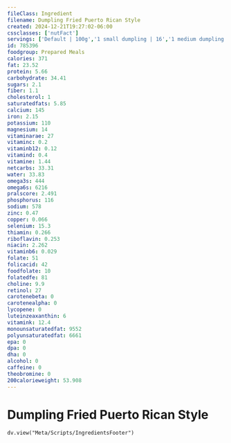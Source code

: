 ```yaml
---
fileClass: Ingredient
filename: Dumpling Fried Puerto Rican Style
created: 2024-12-21T19:27:02-06:00
cssclasses: ['nutFact']
servings: ['Default | 100g','1 small dumpling | 16','1 medium dumpling | 32','1 large dumpling | 48']
id: 785396
foodgroup: Prepared Meals
calories: 371
fat: 23.52
protein: 5.66
carbohydrate: 34.41
sugars: 2.1
fiber: 1.1
cholesterol: 1
saturatedfats: 5.85
calcium: 145
iron: 2.15
potassium: 110
magnesium: 14
vitaminarae: 27
vitaminc: 0.2
vitaminb12: 0.12
vitamind: 0.4
vitamine: 1.44
netcarbs: 33.31
water: 33.83
omega3s: 444
omega6s: 6216
pralscore: 2.491
phosphorus: 116
sodium: 578
zinc: 0.47
copper: 0.066
selenium: 15.3
thiamin: 0.266
riboflavin: 0.253
niacin: 2.262
vitaminb6: 0.029
folate: 51
folicacid: 42
foodfolate: 10
folatedfe: 81
choline: 9.9
retinol: 27
carotenebeta: 0
carotenealpha: 0
lycopene: 0
luteinzeaxanthin: 6
vitamink: 12.4
monounsaturatedfat: 9552
polyunsaturatedfat: 6661
epa: 0
dpa: 0
dha: 0
alcohol: 0
caffeine: 0
theobromine: 0
200calorieweight: 53.908
---
```


# Dumpling Fried Puerto Rican Style

```dataviewjs
dv.view("Meta/Scripts/IngredientsFooter")
```
